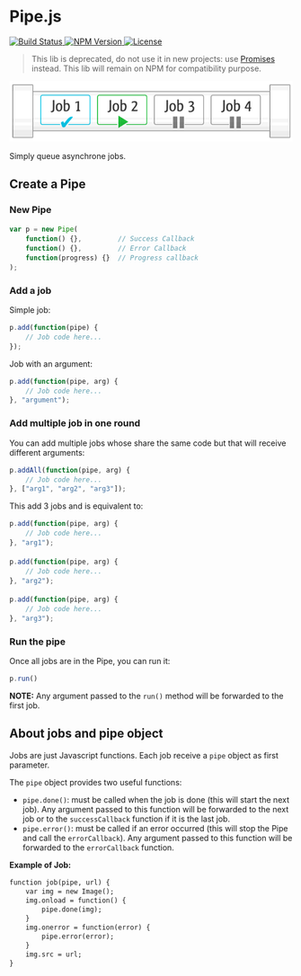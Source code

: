# Pipe.js

[ ![Build Status](https://api.travis-ci.org/flozz/pipe.js.svg?branch=master) ](https://travis-ci.org/flozz/pipe.js)
[ ![NPM Version](http://img.shields.io/npm/v/flozz-pipejs.svg?style=flat) ](https://www.npmjs.com/package/flozz-pipejs)
[ ![License](http://img.shields.io/npm/l/flozz-pipejs.svg?style=flat) ](https://www.npmjs.com/package/flozz-pipejs)


> This lib is deprecated, do not use it in new projects: use [Promises][]
> instead. This lib will remain on NPM for compatibility purpose.


![Pipe](https://raw.githubusercontent.com/flozz/pipe.js/master/logo.png)

Simply queue asynchrone jobs.


## Create a Pipe

### New Pipe

```javascript
var p = new Pipe(
    function() {},         // Success Callback
    function() {},         // Error Callback
    function(progress) {}  // Progress callback
);
```

### Add a job

Simple job:

```javascript
p.add(function(pipe) {
    // Job code here...
});
```

Job with an argument:

```javascript
p.add(function(pipe, arg) {
    // Job code here...
}, "argument");
```

### Add multiple job in one round

You can add multiple jobs whose share the same code but that will receive
different arguments:

```javascript
p.addAll(function(pipe, arg) {
    // Job code here...
}, ["arg1", "arg2", "arg3"]);
```

This add 3 jobs and is equivalent to:

```javascript
p.add(function(pipe, arg) {
    // Job code here...
}, "arg1");

p.add(function(pipe, arg) {
    // Job code here...
}, "arg2");

p.add(function(pipe, arg) {
    // Job code here...
}, "arg3");
```

### Run the pipe

Once all jobs are in the Pipe, you can run it:

```javascript
p.run()
```

**NOTE:** Any argument passed to the `run()` method will be forwarded to the
first job.


## About jobs and pipe object

Jobs are just Javascript functions. Each job receive a `pipe` object as first
parameter.

The `pipe` object provides two useful functions:

* `pipe.done()`: must be called when the job is done (this will start the next
  job). Any argument passed to this function will be forwarded to the next job
  or to the `successCallback` function if it is the last job.
* `pipe.error()`: must be called if an error occurred (this will stop the Pipe
  and call the `errorCallback`). Any argument passed to this function will be
  forwarded to the `errorCallback` function.

**Example of Job:**

```javascipt
function job(pipe, url) {
    var img = new Image();
    img.onload = function() {
        pipe.done(img);
    }
    img.onerror = function(error) {
        pipe.error(error);
    }
    img.src = url;
}
```


[Promises]: https://bitsofco.de/javascript-promises-101/
